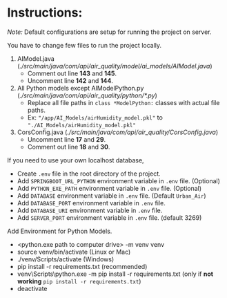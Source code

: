 # Instructions:
*Note:* Default configurations are setup for running the project on server.

You have to change few files to run the project locally.
1. AIModel.java (*./src/main/java/com/api/air_quality/model/ai_models/AIModel.java*)
    - Comment out line **143** and **145**.
    - Uncomment line **142** and **144**.
2. All Python models except AIModelPython.py (*./src/main/java/com/api/air_quality/python/\*.py*)
    - Replace all file paths in `class *ModelPython:` classes with actual file paths.
    - Ex: `"/app/AI_Models/airHumidity_model.pkl"` to `"./AI_Models/airHumidity_model.pkl"`
3. CorsConfig.java (*./src/main/java/com/api/air_quality/CorsConfig.java*)
    - Uncomment line **17** and **29**.
    - Comment out line **18** and **30**.

If you need to use your own localhost database,
- Create `.env` file in the root directory of the project.
- Add `SPRINGBOOT_URL_PYTHON` environment variable in `.env` file. (Optional)
- Add `PYTHON_EXE_PATH` environment variable in `.env` file. (Optional)
- Add `DATABASE` environment variable in `.env` file. (Default `Urban_Air`)
- Add `DATABASE_PORT` environment variable in `.env` file.
- Add `DATABASE_URI` environment variable in `.env` file.
- Add `SERVER_PORT` environment variable in `.env` file. (default 3269)

Add Environment for Python Models.
- <python.exe path to computer drive> -m venv venv
- source venv/bin/activate (Linux or Mac)
- ./venv/Scripts/activate (Windows)
- pip install -r requirements.txt (recommended)
- venv\Scripts\python.exe -m pip install -r requirements.txt (only if **not working** `pip install -r requirements.txt`)
- deactivate
